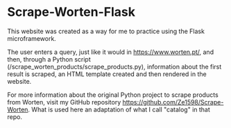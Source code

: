 # Scrape-Worten-Flask

This website was created as a way for me to practice using the Flask microframework.

The user enters a query, just like it would in https://www.worten.pt/, and then, through a Python script (/scrape_worten_products/scrape_products.py), information about the first result is scraped, an HTML template created and then rendered in the website.

For more information about the original Python project to scrape products from Worten, visit my GitHub repository https://github.com/Ze1598/Scrape-Worten. What is used here an adaptation of what I call "catalog" in that repo.
